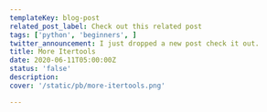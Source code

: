 ```yaml
---
templateKey: blog-post
related_post_label: Check out this related post
tags: ['python', 'beginners', ]
twitter_announcement: I just dropped a new post check it out.
title: More Itertools
date: 2020-06-11T05:00:00Z
status: 'false'
description:
cover: '/static/pb/more-itertools.png'

---
```


<!--
<p style='text-align: center'>
<a href='https://waylonwalker.com/more-itertools'>
  <img
    style='width:500px; max-width:80%; margin: auto;'
    src="https://waylonwalker.com/more-itertools.png"
    alt="Read more from the More Itertools article"
  />
  </a>
</p>

-->
